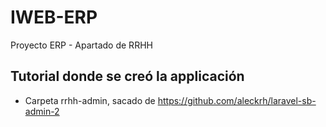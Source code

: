 # IWEB-ERP
Proyecto ERP - Apartado de RRHH

## Tutorial donde se creó la applicación

- Carpeta rrhh-admin, sacado de https://github.com/aleckrh/laravel-sb-admin-2
